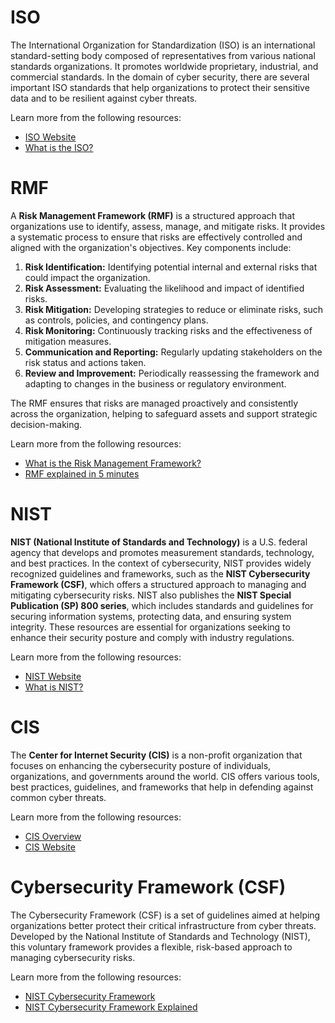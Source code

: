 # ISO

The International Organization for Standardization (ISO) is an international standard-setting body composed of representatives from various national standards organizations. It promotes worldwide proprietary, industrial, and commercial standards. In the domain of cyber security, there are several important ISO standards that help organizations to protect their sensitive data and to be resilient against cyber threats.

Learn more from the following resources:

- [ISO Website](https://www.iso.org/home.html)
- [What is the ISO?](https://www.techtarget.com/searchdatacenter/definition/ISO#:~:text=ISO%20(International%20Organization%20for%20Standardization)%20is%20a%20worldwide,federation%20of%20national%20standards%20bodies.)

# RMF

A **Risk Management Framework (RMF)** is a structured approach that organizations use to identify, assess, manage, and mitigate risks. It provides a systematic process to ensure that risks are effectively controlled and aligned with the organization's objectives. Key components include:

1. **Risk Identification:** Identifying potential internal and external risks that could impact the organization.
2. **Risk Assessment:** Evaluating the likelihood and impact of identified risks.
3. **Risk Mitigation:** Developing strategies to reduce or eliminate risks, such as controls, policies, and contingency plans.
4. **Risk Monitoring:** Continuously tracking risks and the effectiveness of mitigation measures.
5. **Communication and Reporting:** Regularly updating stakeholders on the risk status and actions taken.
6. **Review and Improvement:** Periodically reassessing the framework and adapting to changes in the business or regulatory environment.

The RMF ensures that risks are managed proactively and consistently across the organization, helping to safeguard assets and support strategic decision-making.

Learn more from the following resources:

- [What is the Risk Management Framework?](https://www.techtarget.com/searchcio/definition/Risk-Management-Framework-RMF)
- [RMF explained in 5 minutes](https://www.youtube.com/watch?v=X5yqPFp__rc)

# NIST

**NIST (National Institute of Standards and Technology)** is a U.S. federal agency that develops and promotes measurement standards, technology, and best practices. In the context of cybersecurity, NIST provides widely recognized guidelines and frameworks, such as the **NIST Cybersecurity Framework (CSF)**, which offers a structured approach to managing and mitigating cybersecurity risks. NIST also publishes the **NIST Special Publication (SP) 800 series**, which includes standards and guidelines for securing information systems, protecting data, and ensuring system integrity. These resources are essential for organizations seeking to enhance their security posture and comply with industry regulations.

Learn more from the following resources:

- [NIST Website](https://www.nist.gov/)
- [What is NIST?](https://www.encryptionconsulting.com/education-center/nist/)

# CIS

The **Center for Internet Security (CIS)** is a non-profit organization that focuses on enhancing the cybersecurity posture of individuals, organizations, and governments around the world. CIS offers various tools, best practices, guidelines, and frameworks that help in defending against common cyber threats.

Learn more from the following resources:

- [CIS Overview](https://www.youtube.com/watch?v=f-Z7h5dI6uQ)
- [CIS Website](https://www.cisecurity.org/)

# Cybersecurity Framework (CSF)

The Cybersecurity Framework (CSF) is a set of guidelines aimed at helping organizations better protect their critical infrastructure from cyber threats. Developed by the National Institute of Standards and Technology (NIST), this voluntary framework provides a flexible, risk-based approach to managing cybersecurity risks.

Learn more from the following resources:

- [NIST Cybersecurity Framework](https://www.nist.gov/cyberframework)
- [NIST Cybersecurity Framework Explained](https://www.youtube.com/watch?v=_KXqDNVmpu8)

